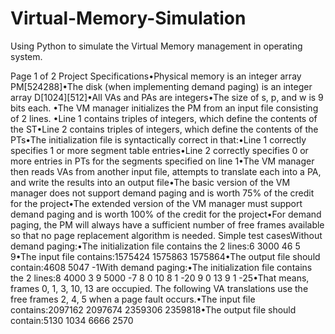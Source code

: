 # Virtual-Memory-Simulation
Using Python to simulate the Virtual Memory management in operating system.

Page
1
of 2
Project Specifications•Physical memory is an integer array PM[524288]•The disk (when implementing demand paging) is an integer array D[1024][512]•All VAs and PAs are integers•The size of s, p, and w is 9 bits each. •The VM manager initializes the PM from an input file consisting of 2 lines. •Line 1 contains triples of integers, which define the contents of the ST•Line 2 contains triples of integers, which define the contents of the PTs•The initialization file is syntactically correct in that:•Line 1 correctly specifies 1 or more segment table entries•Line 2 correctly specifies 0 or more entries in PTs for the segments specified on line 1•The VM manager then reads VAs from another input file, attempts to translate each into a PA, and write the results into an output file•The basic version of the VM manager does not support demand paging and is worth 75% of the credit for the project•The extended version of the VM manager must support demand paging and is worth 100% of the credit for the project•For demand paging, the PM will always have a sufficient number of free frames available so that no page replacement algorithm is needed.
Simple test casesWithout demand paging:•The initialization file contains the 2 lines:6 3000 46 5 9•The input file contains:1575424 1575863 1575864•The output file should contain:4608 5047 -1With demand paging:•The initialization file contains the 2 lines:8 4000 3 9 5000 -7       8 0 10 8 1 -20 9 0 13 9 1 -25•That means, frames 0, 1, 3, 10, 13 are occupied. The following VA translations use the free frames 2, 4, 5 when a page fault occurs.•The input file contains:2097162 2097674 2359306 2359818•The output file should contain:5130 1034 6666 2570
